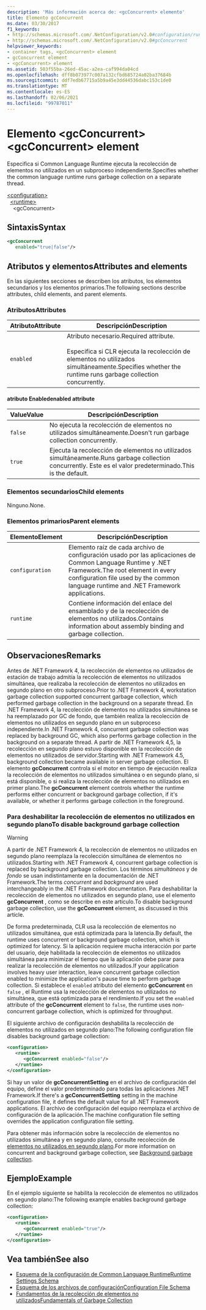 ```yaml
---
description: 'Más información acerca de: <gcConcurrent> elemento'
title: Elemento gcConcurrent
ms.date: 03/30/2017
f1_keywords:
- http://schemas.microsoft.com/.NetConfiguration/v2.0#configuration/runtime/gcConcurrent
- http://schemas.microsoft.com/.NetConfiguration/v2.0#gcConcurrent
helpviewer_keywords:
- container tags, <gcConcurrent> element
- gcConcurrent element
- <gcConcurrent> element
ms.assetid: 503f55ba-26ed-45ac-a2ea-caf994da04cd
ms.openlocfilehash: dff8b073977c007a132cfbd685724a02ba37684b
ms.sourcegitcommit: ddf7edb67715a5b9a45e3dd44536dabc153c1de0
ms.translationtype: MT
ms.contentlocale: es-ES
ms.lasthandoff: 02/06/2021
ms.locfileid: "99787011"
---
```

# <a name="gcconcurrent-element"></a><span data-ttu-id="a2b37-103">Elemento \<gcConcurrent></span><span class="sxs-lookup"><span data-stu-id="a2b37-103">\<gcConcurrent> element</span></span>

<span data-ttu-id="a2b37-104">Especifica si Common Language Runtime ejecuta la recolección de elementos no utilizados en un subproceso independiente.</span><span class="sxs-lookup"><span data-stu-id="a2b37-104">Specifies whether the common language runtime runs garbage collection on a separate thread.</span></span>

[\<configuration>](../configuration-element.md)\
&nbsp;&nbsp;[\<runtime>](runtime-element.md)\
&nbsp;&nbsp;&nbsp;&nbsp;\<gcConcurrent>

## <a name="syntax"></a><span data-ttu-id="a2b37-105">Sintaxis</span><span class="sxs-lookup"><span data-stu-id="a2b37-105">Syntax</span></span>

```xml
<gcConcurrent
   enabled="true|false"/>
```

## <a name="attributes-and-elements"></a><span data-ttu-id="a2b37-106">Atributos y elementos</span><span class="sxs-lookup"><span data-stu-id="a2b37-106">Attributes and elements</span></span>

<span data-ttu-id="a2b37-107">En las siguientes secciones se describen los atributos, los elementos secundarios y los elementos primarios.</span><span class="sxs-lookup"><span data-stu-id="a2b37-107">The following sections describe attributes, child elements, and parent elements.</span></span>

### <a name="attributes"></a><span data-ttu-id="a2b37-108">Atributos</span><span class="sxs-lookup"><span data-stu-id="a2b37-108">Attributes</span></span>

|<span data-ttu-id="a2b37-109">Atributo</span><span class="sxs-lookup"><span data-stu-id="a2b37-109">Attribute</span></span>|<span data-ttu-id="a2b37-110">Descripción</span><span class="sxs-lookup"><span data-stu-id="a2b37-110">Description</span></span>|
|---------------|-----------------|
|`enabled`|<span data-ttu-id="a2b37-111">Atributo necesario.</span><span class="sxs-lookup"><span data-stu-id="a2b37-111">Required attribute.</span></span><br /><br /><span data-ttu-id="a2b37-112">Especifica si CLR ejecuta la recolección de elementos no utilizados simultáneamente.</span><span class="sxs-lookup"><span data-stu-id="a2b37-112">Specifies whether the runtime runs garbage collection concurrently.</span></span>|

#### <a name="enabled-attribute"></a><span data-ttu-id="a2b37-113">atributo Enabled</span><span class="sxs-lookup"><span data-stu-id="a2b37-113">enabled attribute</span></span>

|<span data-ttu-id="a2b37-114">Value</span><span class="sxs-lookup"><span data-stu-id="a2b37-114">Value</span></span>|<span data-ttu-id="a2b37-115">Descripción</span><span class="sxs-lookup"><span data-stu-id="a2b37-115">Description</span></span>|
|-----------|-----------------|
|`false`|<span data-ttu-id="a2b37-116">No ejecuta la recolección de elementos no utilizados simultáneamente.</span><span class="sxs-lookup"><span data-stu-id="a2b37-116">Doesn't run garbage collection concurrently.</span></span>|
|`true`|<span data-ttu-id="a2b37-117">Ejecuta la recolección de elementos no utilizados simultáneamente.</span><span class="sxs-lookup"><span data-stu-id="a2b37-117">Runs garbage collection concurrently.</span></span> <span data-ttu-id="a2b37-118">Este es el valor predeterminado.</span><span class="sxs-lookup"><span data-stu-id="a2b37-118">This is the default.</span></span>|

### <a name="child-elements"></a><span data-ttu-id="a2b37-119">Elementos secundarios</span><span class="sxs-lookup"><span data-stu-id="a2b37-119">Child elements</span></span>

<span data-ttu-id="a2b37-120">Ninguno.</span><span class="sxs-lookup"><span data-stu-id="a2b37-120">None.</span></span>

### <a name="parent-elements"></a><span data-ttu-id="a2b37-121">Elementos primarios</span><span class="sxs-lookup"><span data-stu-id="a2b37-121">Parent elements</span></span>

|<span data-ttu-id="a2b37-122">Elemento</span><span class="sxs-lookup"><span data-stu-id="a2b37-122">Element</span></span>|<span data-ttu-id="a2b37-123">Descripción</span><span class="sxs-lookup"><span data-stu-id="a2b37-123">Description</span></span>|
|-------------|-----------------|
|`configuration`|<span data-ttu-id="a2b37-124">Elemento raíz de cada archivo de configuración usado por las aplicaciones de Common Language Runtime y .NET Framework.</span><span class="sxs-lookup"><span data-stu-id="a2b37-124">The root element in every configuration file used by the common language runtime and .NET Framework applications.</span></span>|
|`runtime`|<span data-ttu-id="a2b37-125">Contiene información del enlace del ensamblado y de la recolección de elementos no utilizados.</span><span class="sxs-lookup"><span data-stu-id="a2b37-125">Contains information about assembly binding and garbage collection.</span></span>|

## <a name="remarks"></a><span data-ttu-id="a2b37-126">Observaciones</span><span class="sxs-lookup"><span data-stu-id="a2b37-126">Remarks</span></span>

<span data-ttu-id="a2b37-127">Antes de .NET Framework 4, la recolección de elementos no utilizados de estación de trabajo admitía la recolección de elementos no utilizados simultánea, que realizaba la recolección de elementos no utilizados en segundo plano en otro subproceso.</span><span class="sxs-lookup"><span data-stu-id="a2b37-127">Prior to .NET Framework 4, workstation garbage collection supported concurrent garbage collection, which performed garbage collection in the background on a separate thread.</span></span> <span data-ttu-id="a2b37-128">En .NET Framework 4, la recolección de elementos no utilizados simultánea se ha reemplazado por GC de fondo, que también realiza la recolección de elementos no utilizados en segundo plano en un subproceso independiente.</span><span class="sxs-lookup"><span data-stu-id="a2b37-128">In .NET Framework 4, concurrent garbage collection was replaced by background GC, which also performs garbage collection in the background on a separate thread.</span></span> <span data-ttu-id="a2b37-129">A partir de .NET Framework 4,5, la recolección en segundo plano estuvo disponible en la recolección de elementos no utilizados de servidor.</span><span class="sxs-lookup"><span data-stu-id="a2b37-129">Starting with .NET Framework 4.5, background collection became available in server garbage collection.</span></span> <span data-ttu-id="a2b37-130">El elemento **gcConcurrent** controla si el motor en tiempo de ejecución realiza la recolección de elementos no utilizados simultánea o en segundo plano, si está disponible, o si realiza la recolección de elementos no utilizados en primer plano.</span><span class="sxs-lookup"><span data-stu-id="a2b37-130">The **gcConcurrent** element controls whether the runtime performs either concurrent or background garbage collection, if it's available, or whether it performs garbage collection in the foreground.</span></span>

### <a name="to-disable-background-garbage-collection"></a><span data-ttu-id="a2b37-131">Para deshabilitar la recolección de elementos no utilizados en segundo plano</span><span class="sxs-lookup"><span data-stu-id="a2b37-131">To disable background garbage collection</span></span>

> [!WARNING]
> <span data-ttu-id="a2b37-132">A partir de .NET Framework 4, la recolección de elementos no utilizados en segundo plano reemplaza la recolección simultánea de elementos no utilizados.</span><span class="sxs-lookup"><span data-stu-id="a2b37-132">Starting with .NET Framework 4, concurrent garbage collection is replaced by background garbage collection.</span></span> <span data-ttu-id="a2b37-133">Los términos *simultáneos* y de *fondo* se usan indistintamente en la documentación de .NET Framework.</span><span class="sxs-lookup"><span data-stu-id="a2b37-133">The terms *concurrent* and *background* are used interchangeably in the .NET Framework documentation.</span></span> <span data-ttu-id="a2b37-134">Para deshabilitar la recolección de elementos no utilizados en segundo plano, use el elemento **gcConcurrent** , como se describe en este artículo.</span><span class="sxs-lookup"><span data-stu-id="a2b37-134">To disable background garbage collection, use the **gcConcurrent** element, as discussed in this article.</span></span>

<span data-ttu-id="a2b37-135">De forma predeterminada, CLR usa la recolección de elementos no utilizados simultánea, que está optimizada para la latencia.</span><span class="sxs-lookup"><span data-stu-id="a2b37-135">By default, the runtime uses concurrent or background garbage collection, which is optimized for latency.</span></span> <span data-ttu-id="a2b37-136">Si la aplicación requiere mucha interacción por parte del usuario, deje habilitada la recolección de elementos no utilizados simultánea para minimizar el tiempo que la aplicación debe parar para realizar la recolección de elementos no utilizados.</span><span class="sxs-lookup"><span data-stu-id="a2b37-136">If your application involves heavy user interaction, leave concurrent garbage collection enabled to minimize the application's pause time to perform garbage collection.</span></span> <span data-ttu-id="a2b37-137">Si establece el `enabled` atributo del elemento **gcConcurrent** en `false` , el Runtime usa la recolección de elementos no utilizados no simultánea, que está optimizada para el rendimiento.</span><span class="sxs-lookup"><span data-stu-id="a2b37-137">If you set the `enabled` attribute of the **gcConcurrent** element to `false`, the runtime uses non-concurrent garbage collection, which is optimized for throughput.</span></span>

<span data-ttu-id="a2b37-138">El siguiente archivo de configuración deshabilita la recolección de elementos no utilizados en segundo plano:</span><span class="sxs-lookup"><span data-stu-id="a2b37-138">The following configuration file disables background garbage collection:</span></span>

```xml
<configuration>
   <runtime>
      <gcConcurrent enabled="false"/>
   </runtime>
</configuration>
```

<span data-ttu-id="a2b37-139">Si hay un valor de **gcConcurrentSetting** en el archivo de configuración del equipo, define el valor predeterminado para todas las aplicaciones .NET Framework.</span><span class="sxs-lookup"><span data-stu-id="a2b37-139">If there's a **gcConcurrentSetting** setting in the machine configuration file, it defines the default value for all .NET Framework applications.</span></span> <span data-ttu-id="a2b37-140">El archivo de configuración del equipo reemplaza el archivo de configuración de la aplicación.</span><span class="sxs-lookup"><span data-stu-id="a2b37-140">The machine configuration file setting overrides the application configuration file setting.</span></span>

<span data-ttu-id="a2b37-141">Para obtener más información sobre la recolección de elementos no utilizados simultánea y en segundo plano, consulte recolección de [elementos no utilizados en segundo plano](../../../../standard/garbage-collection/background-gc.md).</span><span class="sxs-lookup"><span data-stu-id="a2b37-141">For more information on concurrent and background garbage collection, see [Background garbage collection](../../../../standard/garbage-collection/background-gc.md).</span></span>

## <a name="example"></a><span data-ttu-id="a2b37-142">Ejemplo</span><span class="sxs-lookup"><span data-stu-id="a2b37-142">Example</span></span>

<span data-ttu-id="a2b37-143">En el ejemplo siguiente se habilita la recolección de elementos no utilizados en segundo plano:</span><span class="sxs-lookup"><span data-stu-id="a2b37-143">The following example enables background garbage collection:</span></span>

```xml
<configuration>
   <runtime>
      <gcConcurrent enabled="true"/>
   </runtime>
</configuration>
```

## <a name="see-also"></a><span data-ttu-id="a2b37-144">Vea también</span><span class="sxs-lookup"><span data-stu-id="a2b37-144">See also</span></span>

- [<span data-ttu-id="a2b37-145">Esquema de la configuración de Common Language Runtime</span><span class="sxs-lookup"><span data-stu-id="a2b37-145">Runtime Settings Schema</span></span>](index.md)
- [<span data-ttu-id="a2b37-146">Esquema de los archivos de configuración</span><span class="sxs-lookup"><span data-stu-id="a2b37-146">Configuration File Schema</span></span>](../index.md)
- [<span data-ttu-id="a2b37-147">Fundamentos de la recolección de elementos no utilizados</span><span class="sxs-lookup"><span data-stu-id="a2b37-147">Fundamentals of Garbage Collection</span></span>](../../../../standard/garbage-collection/fundamentals.md)
